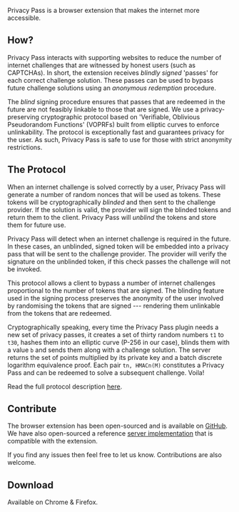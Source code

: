 Privacy Pass is a browser extension that makes the internet more accessible.

## How?

Privacy Pass interacts with supporting websites to reduce the number of internet challenges that are witnessed by honest users (such as CAPTCHAs). In short, the extension receives *blindly signed* 'passes' for each correct challenge solution. These passes can be used to bypass future challenge solutions using an *anonymous redemption* procedure.

The *blind* signing procedure ensures that passes that are redeemed in the future are not feasibly linkable to those that are signed. We use a privacy-preserving cryptographic protocol based on 'Verifiable, Oblivious Pseudorandom Functions' (VOPRFs) built from elliptic curves to enforce unlinkability. The protocol is exceptionally fast and guarantees privacy for the user. As such, Privacy Pass is safe to use for those with strict anonymity restrictions.

## The Protocol

When an internet challenge is solved correctly by a user, Privacy Pass will generate a number of random nonces that will be used as tokens. These tokens will be cryptographically *blinded* and then sent to the challenge provider. If the solution is valid, the provider will sign the blinded tokens and return them to the client. Privacy Pass will *unblind* the tokens and store them for future use.

Privacy Pass will detect when an internet challenge is required in the future. In these cases, an unblinded, signed token will be embedded into a privacy pass that will be sent to the challenge provider. The provider will verify the signature on the unblinded token, if this check passes the challenge will not be invoked.

This protocol allows a client to bypass a number of internet challenges proportional to the number of tokens that are signed. The blinding feature used in the signing process preserves the anonymity of the user involved by randomising the tokens that are signed --- rendering them unlinkable from the tokens that are redeemed.

Cryptographically speaking, every time the Privacy Pass plugin needs a new set of privacy passes, it creates a set of thirty random numbers `t1` to `t30`, hashes them into an elliptic curve (P-256 in our case), blinds them with a value `b` and sends them along with a challenge solution. The server returns the set of points multiplied by its private key and a batch discrete logarithm equivalence proof. Each pair `tn, HMACn(M)` constitutes a Privacy Pass and can be redeemed to solve a subsequent challenge. Voila!

Read the full protocol description [here](https://github.com/privacypass/challenge-bypass-extension/blob/master/PROTOCOL.md).

## Contribute

The browser extension has been open-sourced and is available on [GitHub](https://github.com/privacypass/challenge-bypass-extension). We have also open-sourced a reference [server implementation](https://github.com/privacypass/challenge-bypass-server) that is compatible with the extension.

If you find any issues then feel free to let us know. Contributions are also welcome. 

## Download

Available on Chrome & Firefox.
